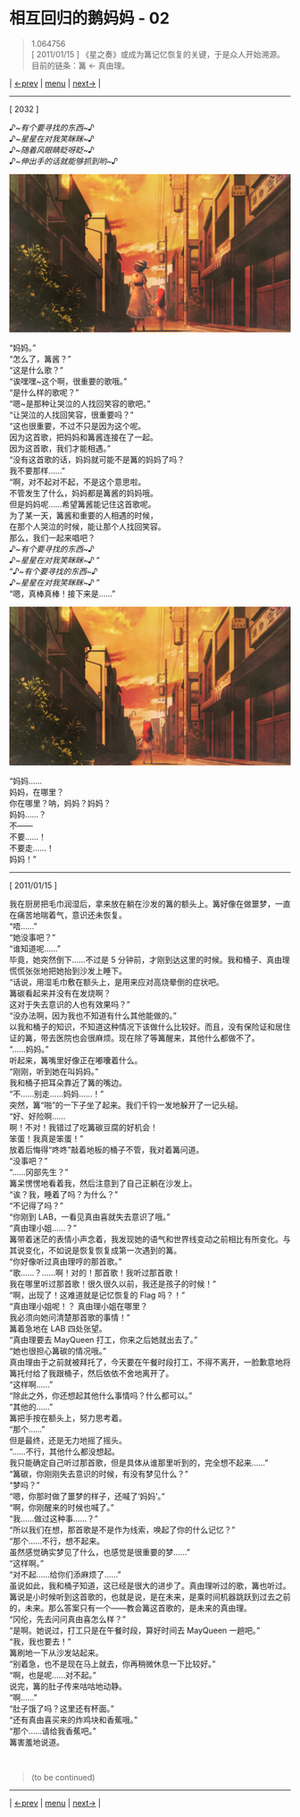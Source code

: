 # 相互回归的鹅妈妈 - 02
> 1.064756  
> [ 2011/01/15 ] 《星之奏》或成为篝记忆恢复的关键，于是众人开始溯源。目前的链条：篝 <- 真由理。  

| [←prev](./0113) | [menu](../) | [next→](./0115) |

---

[ 2032 ]

*♪\~有个要寻找的东西\~♪*  
*♪\~星星在对我笑眯眯\~♪*  
*♪\~随着风眼睛眨呀眨\~♪*  
*♪\~伸出手的话就能够抓到哟\~♪*  

![](../static/image/0114-1.png)

“妈妈。”  
“怎么了，篝酱？”  
“这是什么歌？”  
“诶嘿嘿\~这个啊，很重要的歌哦。”  
“是什么样的歌呢？”  
“嗯\~是那种让哭泣的人找回笑容的歌吧。”  
“让哭泣的人找回笑容，很重要吗？”  
“这也很重要，不过不只是因为这个呢。  
 因为这首歌，把妈妈和篝酱连接在了一起。  
 因为这首歌，我们才能相遇。”  
“没有这首歌的话，妈妈就可能不是篝的妈妈了吗？  
 我不要那样……”  
“啊，对不起对不起，不是这个意思啦。  
 不管发生了什么，妈妈都是篝酱的妈妈哦。  
 但是妈妈呢……希望篝酱能记住这首歌呢。  
 为了某一天，篝酱和重要的人相遇的时候，  
 在那个人哭泣的时候，能让那个人找回笑容。  
 那么，我们一起来唱吧？  
 *♪\~有个要寻找的东西\~♪*  
 *♪\~星星在对我笑眯眯\~♪* ”  
“*♪\~有个要寻找的东西\~♪*  
 *♪\~星星在对我笑眯眯\~♪* ”  
“嗯，真棒真棒！接下来是……”  

![](../static/image/0114-2.png)

“妈妈……  
 妈妈，在哪里？  
 你在哪里？呐，妈妈？妈妈？  
 妈妈……？  
 不——  
 不要……！  
 不要走……！  
 妈妈！”  

---  
[ 2011/01/15 ]

我在厨房把毛巾润湿后，拿来放在躺在沙发的篝的额头上。篝好像在做噩梦，一直在痛苦地喘着气，意识还未恢复。  
“唔……”  
“她没事吧？”  
“谁知道呢……”  
毕竟，她突然倒下……不过是 5 分钟前，才刚到达这里的时候。我和桶子、真由理慌慌张张地把她抬到沙发上睡下。  
“话说，用湿毛巾敷在额头上，是用来应对高烧晕倒的症状吧。  
 篝碳看起来并没有在发烧啊？  
 这对于失去意识的人也有效果吗？”  
“没办法啊，因为我也不知道有什么其他能做的。”  
以我和桶子的知识，不知道这种情况下该做什么比较好。而且，没有保险证和居住证的篝，带去医院也会很麻烦。现在除了等篝醒来，其他什么都做不了。  
“……妈妈。”  
听起来，篝嘴里好像正在嘟囔着什么。  
“刚刚，听到她在叫妈妈。”  
我和桶子把耳朵靠近了篝的嘴边。  
“不……别走……妈妈……！”  
突然，篝“啪”的一下子坐了起来。我们千钧一发地躲开了一记头槌。  
“好、好险啊……  
 啊！不对！我错过了吃篝碳豆腐的好机会！  
 笨蛋！我真是笨蛋！”  
放着后悔得“咚咚”敲着地板的桶子不管，我对着篝问道。  
“没事吧？”  
“……冈部先生？”  
篝呆愣愣地看着我，然后注意到了自己正躺在沙发上。  
“诶？我，睡着了吗？为什么？”  
“不记得了吗？”  
“你刚到 LAB，一看见真由喜就失去意识了哦。”  
“真由理小姐……？”  
篝带着迷茫的表情小声念着，我发现她的语气和世界线变动之前相比有所变化。与其说变化，不如说是恢复恢复成第一次遇到的篝。  
“你好像听过真由理哼的那首歌。”  
“歌……？……啊！对的！那首歌！我听过那首歌！  
 我在哪里听过那首歌！很久很久以前，我还是孩子的时候！”  
“啊，出现了！这难道就是记忆恢复的 Flag 吗？！”  
“真由理小姐呢！？ 真由理小姐在哪里？  
 我必须向她问清楚那首歌的事情！”  
篝着急地在 LAB 四处张望。  
“真由理要去 MayQueen 打工，你来之后她就出去了。”  
“她也很担心篝碳的情况哦。”  
真由理由于之前就被拜托了，今天要在午餐时段打工，不得不离开，一脸歉意地将篝托付给了我跟桶子，然后依依不舍地离开了。  
“这样啊……”  
“除此之外，你还想起其他什么事情吗？什么都可以。”  
“其他的……”  
篝把手按在额头上，努力思考着。  
“那个……”  
但是最终，还是无力地摇了摇头。  
“……不行，其他什么都没想起。  
 我只能确定自己听过那首歌，但是具体从谁那里听到的，完全想不起来……”  
“篝碳，你刚刚失去意识的时候，有没有梦见什么？”  
“梦吗？”  
“嗯，你那时做了噩梦的样子，还喊了‘妈妈’。”  
“啊，你刚醒来的时候也喊了。”  
“我……做过这种事……？”  
“所以我们在想，那首歌是不是作为线索，唤起了你的什么记忆？”  
“那个……不行，想不起来。  
 虽然感觉确实梦见了什么，也感觉是很重要的梦……”  
“这样啊。”  
“对不起……给你们添麻烦了……”  
虽说如此，我和桶子知道，这已经是很大的进步了。真由理听过的歌，篝也听过。篝说是小时候听到这首歌的，也就是说，是在未来，是乘时间机器跳跃到过去之前的，未来。那么答案只有一个——教会篝这首歌的，是未来的真由理。  
“冈伦，先去问问真由喜怎么样？”  
“是啊。她说过，打工只是在午餐时段，算好时间去 MayQueen 一趟吧。”  
“我，我也要去！”  
篝刷地一下从沙发站起来。  
“别着急，也不是现在马上就去，你再稍微休息一下比较好。”  
“啊，也是呢……对不起。”  
说完，篝的肚子传来咕咕地动静。  
“啊……”  
“肚子饿了吗？这里还有杯面。”  
“还有真由喜买来的炸鸡块和香蕉哦。”  
“那个……请给我香蕉吧。”  
篝害羞地说道。  


<br/>

> (to be continued)
---

| [←prev](./0113) | [menu](../) | [next→](./0115) |
